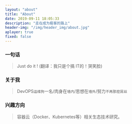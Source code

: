 ```yaml
---
layout: "about"
title: "About"
date: 2019-09-11 18:05:33
description: "走在成为极客的路上"
header-img: "/img/header_img/about.jpg"
aplayer: true
fixed: false
---
```


### 一句话

>Just do it !    (翻译：我只是个搞 IT的！哭笑脸)

### 关于我

>DevOPS`运维狗`一名/肉身在`墙内`/思想在`墙外`/努力`不再那麽屌丝`

### 兴趣方向

> 容器云（Docker、Kubernetes等）相关生态技术研究。